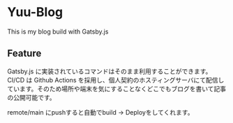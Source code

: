 # Yuu-Blog

This is my blog build with Gatsby.js

## Feature
Gatsby.js に実装されているコマンドはそのまま利用することができます。  
CI/CD は Github Actions を採用し、個人契約のホスティングサーバにて配信しています。そのため場所や端末を気にすることなくどこでもブログを書いて記事の公開可能です。

remote/main にpushすると自動でbuild -> Deployをしてくれます。
